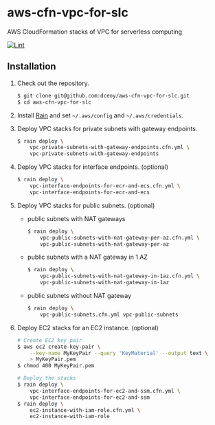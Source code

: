 aws-cfn-vpc-for-slc
===================

AWS CloudFormation stacks of VPC for serverless computing

[![Lint](https://github.com/dceoy/aws-cfn-vpc-for-slc/actions/workflows/lint.yml/badge.svg)](https://github.com/dceoy/aws-cfn-vpc-for-slc/actions/workflows/lint.yml)

Installation
------------

1.  Check out the repository.

    ```sh
    $ git clone git@github.com:dceoy/aws-cfn-vpc-for-slc.git
    $ cd aws-cfn-vpc-for-slc
    ```

2.  Install [Rain](https://github.com/aws-cloudformation/rain) and set `~/.aws/config` and `~/.aws/credentials`.

3.  Deploy VPC stacks for private subnets with gateway endpoints.

    ```sh
    $ rain deploy \
        vpc-private-subnets-with-gateway-endpoints.cfn.yml \
        vpc-private-subnets-with-gateway-endpoints
    ```

4.  Deploy VPC stacks for interface endpoints. (optional)

    ```sh
    $ rain deploy \
        vpc-interface-endpoints-for-ecr-and-ecs.cfn.yml \
        vpc-interface-endpoints-for-ecr-and-ecs
    ```

5.  Deploy VPC stacks for public subnets. (optional)

    - public subnets with NAT gateways

      ```sh
      $ rain deploy \
          vpc-public-subnets-with-nat-gateway-per-az.cfn.yml \
          vpc-public-subnets-with-nat-gateway-per-az
      ```

    - public subnets with a NAT gateway in 1 AZ

      ```sh
      $ rain deploy \
          vpc-public-subnets-with-nat-gateway-in-1az.cfn.yml \
          vpc-public-subnets-with-nat-gateway-in-1az
      ```

    - public subnets without NAT gateway

      ```sh
      $ rain deploy \
          vpc-public-subnets.cfn.yml vpc-public-subnets
      ```

6.  Deploy EC2 stacks for an EC2 instance. (optional)

    ```sh
    # Create EC2 key pair
    $ aws ec2 create-key-pair \
        --key-name MyKeyPair --query 'KeyMaterial' --output text \
        > MyKeyPair.pem
    $ chmod 400 MyKeyPair.pem

    # Deploy the stacks
    $ rain deploy \
        vpc-interface-endpoints-for-ec2-and-ssm.cfn.yml \
        vpc-interface-endpoints-for-ec2-and-ssm
    $ rain deploy \
        ec2-instance-with-iam-role.cfn.yml \
        ec2-instance-with-iam-role
    ```
